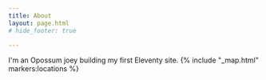 ```yaml
---
title: About
layout: page.html
# hide_footer: true

---
```

I'm an Opossum joey building my first Eleventy site.
{% include "_map.html" markers:locations %}
